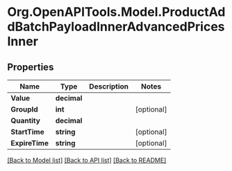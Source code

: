 # Org.OpenAPITools.Model.ProductAddBatchPayloadInnerAdvancedPricesInner

## Properties

Name | Type | Description | Notes
------------ | ------------- | ------------- | -------------
**Value** | **decimal** |  | 
**GroupId** | **int** |  | [optional] 
**Quantity** | **decimal** |  | 
**StartTime** | **string** |  | [optional] 
**ExpireTime** | **string** |  | [optional] 

[[Back to Model list]](../README.md#documentation-for-models) [[Back to API list]](../README.md#documentation-for-api-endpoints) [[Back to README]](../README.md)

